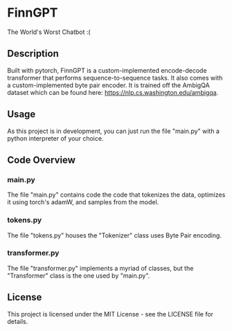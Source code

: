 # FinnGPT

The World's Worst Chatbot :(

## Description

Built with pytorch, FinnGPT is a custom-implemented encode-decode transformer that performs sequence-to-sequence tasks. It also comes with a custom-implemented byte pair encoder. It is trained off the AmbigQA dataset which can be found here: https://nlp.cs.washington.edu/ambigqa.

## Usage

As this project is in development, you can just run the file "main.py" with a python interpreter of your choice.

## Code Overview

### main.py 

The file "main.py" contains code the code that tokenizes the data, optimizes it using torch's adamW, and samples from the model.

### tokens.py

The file "tokens.py" houses the "Tokenizer" class uses Byte Pair encoding.

### transformer.py

The file "transformer.py" implements a myriad of classes, but the "Transformer" class is the one used by "main.py".

## License

This project is licensed under the MIT License - see the LICENSE file for details.